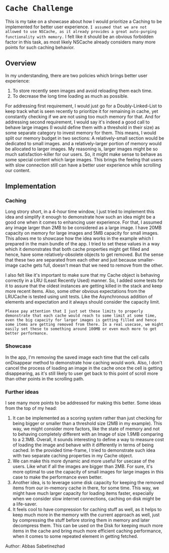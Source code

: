 # ``Cache Challenge``

This is my take on a showcase about how I would prioritize a Caching to be implemented for better user experience. ``I assumed that we are not allowed to use NSCache, as it already provides a great auto-purging functionality with memory.`` I felt like it should be an obvious forbidden factor in this task, as most likely NSCache already considers many more points for such caching behavior.

## Overview

In my understanding, there are two policies which brings better user experience:

1. To store recently seen images and avoid reloading them each time.
2. To decrease the long time loading as much as possible.

For addressing first requirement, I would just go for a Doubly-Linked-List to keep track what is seen recently to prioritize it for remaining in cache, yet constantly checking if we are not using too much memory for that.
And for addressing second requirement, I would say it's indeed a good call to behave large images (I would define them with a threshold in their size) as some separate category to invest memory for them. This means, I would split our memory budget in two sections: A relatively-small section would be dedicated to small images. and a relatively-larger portion of memory would be allocated to larger images. My reasoning is, larger images might be so much satisfaction-killer for our users. So, it might make sense to behave as some special content which large images. This brings the feeling that users with slow connection still can have a better user experience while scrolling our content.

## Implementation

### Caching

Long strory short, in a 4-hour time window, I just tried to implement this idea and simplify it enough to demonstrate how such an idea might be a good one when it comes to enhancing user experience. For that, I assumed any image larger than 2MB to be considered as a large image. I have 20MB capacity on memory for large images and 5MB capacity for small images. This allows me to showcase how the idea works in the example which I prepared in the main bundle of the app. I tried to set these values in a way which it demonstrates that both cache properties might get filled and hence, have some relatively-obsolete objects to get removed. But the sense that these two are separated from each other and just because smaller-image cache gets full, doesn't mean that we need to remove from the other.

I also felt like it's important to make sure that my Cache object is behaving correctly in a LRU (Least Recently Used) manner. So, I added some tests for it to assure that the oldest instances are getting killed in the stack and keep more recent items. Also, some other obvious expectations from the LRUCache is tested using unit tests. Like the Asynchronous addition of elements and expectation and it always should consider the capacity limit.

``Please pay attention that I just set these limits to properly demonstrate that each cache would reach to some limit at some time, even the big capacity for larger images is getting filled and hence some items are getting removed from there. In a real usecase, we might easily set these to something around 100MB or even much more to get better performance.``


### Showcase

In the app, I'm removing the saved image each time that the cell calls onDisappear method to demonstrate how caching would work. Also, I don't cancel the process of loading an image in the cache once the cell is getting disappearing, as it's still likely to user get back to this point of scroll more than other points in the scrolling path.

### Further ideas

I see many more points to be addressed for making this better. Some ideas from the top of my head:
1. It can be implemented as a scoring system rather than just checking for being bigger or smaller than a threshold size (2MB in my example). This way, we might consider more factors, like the state of memory and not to behaving completely different with an Image of size 1.9MB comparing to a 2.1MB. Overall, it sounds interesting to define a way to measure cost of loading the image and behave with it differently in terms of being cached. In the provided time-frame, I tried to demonstrate such idea with two separate caching properties in my Cache object.
2. We can make this more dynamic and more useful for usecase of the users. Like what if all the images are bigger than 2MB. For sure, it's more optimal to use the capacity of small images for large images in this case to make the performance even better.
3. Another idea, is to leverage some disk capacity for keeping the removed items from our in-memory cache in there, for some time. This way, we might have much larger capacity for loading items faster, especially when we consider slow internet connections, caching on disk might be a life-saver.
4. It feels cool to have compression for caching stuff as well, as it helps to keep much more in the memory with the current approach as well, just by compressing the stuff before storing them in memory and later decompress them. This can be used on the Disk for keeping much more items in the cache and bring much more efficient caching performance, when it comes to some repeated element in getting fetched.

Author: Abbas Sabetinezhad

